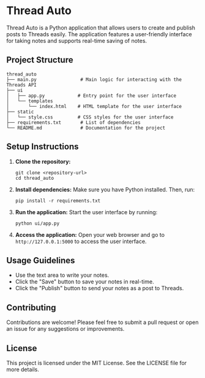 # Thread Auto

Thread Auto is a Python application that allows users to create and publish posts to Threads easily. The application features a user-friendly interface for taking notes and supports real-time saving of notes.

## Project Structure

```
thread_auto
├── main.py                # Main logic for interacting with the Threads API
├── ui
│   ├── app.py            # Entry point for the user interface
│   └── templates
│       └── index.html    # HTML template for the user interface
├── static
│   └── style.css         # CSS styles for the user interface
├── requirements.txt       # List of dependencies
└── README.md              # Documentation for the project
```

## Setup Instructions

1. **Clone the repository:**
   ```
   git clone <repository-url>
   cd thread_auto
   ```

2. **Install dependencies:**
   Make sure you have Python installed. Then, run:
   ```
   pip install -r requirements.txt
   ```

3. **Run the application:**
   Start the user interface by running:
   ```
   python ui/app.py
   ```

4. **Access the application:**
   Open your web browser and go to `http://127.0.0.1:5000` to access the user interface.

## Usage Guidelines

- Use the text area to write your notes.
- Click the "Save" button to save your notes in real-time.
- Click the "Publish" button to send your notes as a post to Threads.

## Contributing

Contributions are welcome! Please feel free to submit a pull request or open an issue for any suggestions or improvements.

## License

This project is licensed under the MIT License. See the LICENSE file for more details.